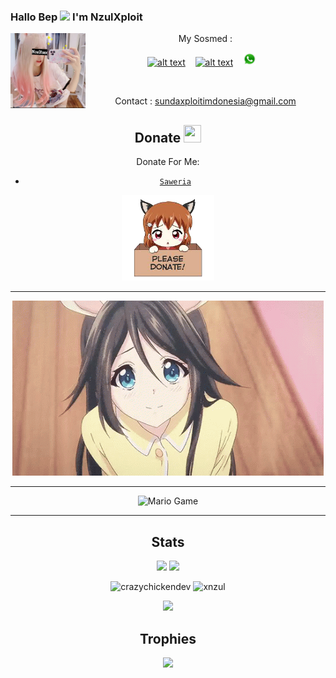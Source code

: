 ### Hallo Bep <img src="https://github.com/TheDudeThatCode/TheDudeThatCode/blob/master/Assets/Hi.gif" width="29px"> I'm NzulXploit
<img src="https://github.com/xnzul/xnzul/blob/main/img/NzulXsex.jpg" width=120 height="120" align="left">
<center>
My Sosmed :

<a href="https://m.facebook.com/XNzulMods/"><img src="https://image.flaticon.com/icons/svg/174/174848.svg" alt="alt text" width="20" height="20"></a>      &nbsp;&nbsp;   <a href="https://instagram.com/r00t_xnzul"><img src="https://image.flaticon.com/icons/svg/174/174855.svg" alt="alt text" width="20" height="20"></a> &nbsp;&nbsp;   <a href="https://wa.me/6283173142772"><img src="https://raw.githubusercontent.com/xnzul/xnzul/main/img/WhatsApp.png" alt="alt text" width="21" height="21"></a>
 &nbsp;&nbsp; 




&nbsp;&nbsp;     &nbsp;&nbsp;    &nbsp;&nbsp;   &nbsp;&nbsp;   &nbsp;&nbsp;   




Contact : sundaxploitimdonesia@gmail.com

## Donate <img src="https://github.com/TheDudeThatCode/TheDudeThatCode/blob/master/Assets/coin.gif" width="28" height="28">
Donate For Me:

* [`Saweria`](https://saweria.co/XNzul)

<img src="https://raw.githubusercontent.com/xnzul/xnzul/main/img/donate.png" width="148">

---
<img src="https://raw.githubusercontent.com/xnzul/xnzul/main/img/kawaii.gif">

---

<img src="https://github.com/TheDudeThatCode/TheDudeThatCode/blob/master/Assets/Mario_Gameplay.gif" alt="Mario Game">

---
## Stats

<a href="https://github.com/xnzul"><img src="https://github-readme-stats.vercel.app/api?username=xnzul&show_icons=true&theme=radical"></a>
<a href="https://github.com/xnzul"><img src="https://github-readme-stats.vercel.app/api/top-langs/?username=xnzul&theme=highcontrast&layout=compact"></a>

<!--START_SECTION:waka-->
<!--END_SECTION:waka-->
<p align="center" height='130px'> <img src="https://github-readme-stats.vercel.app/api?username=xnzul&show_icons=true&hide_title=true&include_all_commits=true&line_height=21&bg_color=0,64FFDA,64FFDA,A9EFDE,F2FFFC&count_public=true&theme=graywhite" alt="crazychickendev"/> <img src="https://github-readme-stats.vercel.app/api/top-langs/?username=xnzul&layout=compact&show_icons=true&bg_color=0,EFFDF9,CBFFF3,64FFDA&theme=graywhite&hide_title=true" alt="xnzul"/> </p>

<p align="center">
    <img src="https://github-readme-streak-stats.herokuapp.com/?user=xnzul">
</p>

## Trophies
<p align="center"> <img width=800 src="https://github-profile-trophy.vercel.app/?username=Ramlan666&row=2&column=3"/>
